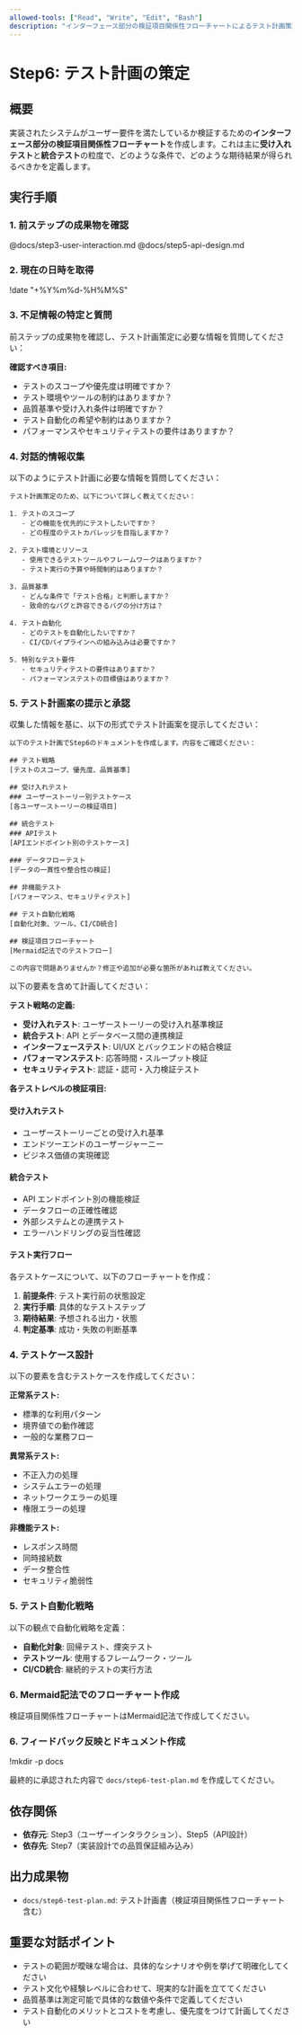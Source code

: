 ```yaml
---
allowed-tools: ["Read", "Write", "Edit", "Bash"]
description: "インターフェース部分の検証項目関係性フローチャートによるテスト計画策定"
---
```


# Step6: テスト計画の策定

## 概要
実装されたシステムがユーザー要件を満たしているか検証するための**インターフェース部分の検証項目関係性フローチャート**を作成します。これは主に**受け入れテスト**と**統合テスト**の粒度で、どのような条件で、どのような期待結果が得られるべきかを定義します。

## 実行手順

### 1. 前ステップの成果物を確認
@docs/step3-user-interaction.md
@docs/step5-api-design.md

### 2. 現在の日時を取得
!date "+%Y%m%d-%H%M%S"

### 3. 不足情報の特定と質問
前ステップの成果物を確認し、テスト計画策定に必要な情報を質問してください：

**確認すべき項目:**
- テストのスコープや優先度は明確ですか？
- テスト環境やツールの制約はありますか？
- 品質基準や受け入れ条件は明確ですか？
- テスト自動化の希望や制約はありますか？
- パフォーマンスやセキュリティテストの要件はありますか？

### 4. 対話的情報収集
以下のようにテスト計画に必要な情報を質問してください：

```
テスト計画策定のため、以下について詳しく教えてください：

1. テストのスコープ
   - どの機能を优先的にテストしたいですか？
   - どの程度のテストカバレッジを目指しますか？

2. テスト環境とリソース
   - 使用できるテストツールやフレームワークはありますか？
   - テスト実行の予算や時間制約はありますか？

3. 品質基準
   - どんな条件で「テスト合格」と判断しますか？
   - 致命的なバグと許容できるバグの分け方は？

4. テスト自動化
   - どのテストを自動化したいですか？
   - CI/CDパイプラインへの組み込みは必要ですか？

5. 特別なテスト要件
   - セキュリティテストの要件はありますか？
   - パフォーマンステストの目標値はありますか？
```

### 5. テスト計画案の提示と承認
収集した情報を基に、以下の形式でテスト計画案を提示してください：

```
以下のテスト計画でStep6のドキュメントを作成します。内容をご確認ください：

## テスト戦略
[テストのスコープ、優先度、品質基準]

## 受け入れテスト
### ユーザーストーリー別テストケース
[各ユーザーストーリーの検証項目]

## 統合テスト
### APIテスト
[APIエンドポイント別のテストケース]

### データフローテスト
[データの一貫性や整合性の検証]

## 非機能テスト
[パフォーマンス、セキュリティテスト]

## テスト自動化戦略
[自動化対象、ツール、CI/CD統合]

## 検証項目フローチャート
[Mermaid記法でのテストフロー]

この内容で問題ありませんか？修正や追加が必要な箇所があれば教えてください。
```

以下の要素を含めて計画してください：

**テスト戦略の定義:**
- **受け入れテスト**: ユーザーストーリーの受け入れ基準検証
- **統合テスト**: API とデータベース間の連携検証
- **インターフェーステスト**: UI/UX とバックエンドの結合検証
- **パフォーマンステスト**: 応答時間・スループット検証
- **セキュリティテスト**: 認証・認可・入力検証テスト

**各テストレベルの検証項目:**

#### 受け入れテスト
- ユーザーストーリーごとの受け入れ基準
- エンドツーエンドのユーザージャーニー
- ビジネス価値の実現確認

#### 統合テスト
- API エンドポイント別の機能検証
- データフローの正確性確認
- 外部システムとの連携テスト
- エラーハンドリングの妥当性確認

#### テスト実行フロー
各テストケースについて、以下のフローチャートを作成：
1. **前提条件**: テスト実行前の状態設定
2. **実行手順**: 具体的なテストステップ
3. **期待結果**: 予想される出力・状態
4. **判定基準**: 成功・失敗の判断基準

### 4. テストケース設計
以下の要素を含むテストケースを作成してください：

**正常系テスト:**
- 標準的な利用パターン
- 境界値での動作確認
- 一般的な業務フロー

**異常系テスト:**
- 不正入力の処理
- システムエラーの処理
- ネットワークエラーの処理
- 権限エラーの処理

**非機能テスト:**
- レスポンス時間
- 同時接続数
- データ整合性
- セキュリティ脆弱性

### 5. テスト自動化戦略
以下の観点で自動化戦略を定義：
- **自動化対象**: 回帰テスト、煙突テスト
- **テストツール**: 使用するフレームワーク・ツール
- **CI/CD統合**: 継続的テストの実行方法

### 6. Mermaid記法でのフローチャート作成
検証項目関係性フローチャートはMermaid記法で作成してください。

### 6. フィードバック反映とドキュメント作成
!mkdir -p docs

最終的に承認された内容で `docs/step6-test-plan.md` を作成してください。

## 依存関係
- **依存元**: Step3（ユーザーインタラクション）、Step5（API設計）
- **依存先**: Step7（実装設計での品質保証組み込み）

## 出力成果物
- `docs/step6-test-plan.md`: テスト計画書（検証項目関係性フローチャート含む）

## 重要な対話ポイント
- テストの範囲が曖昧な場合は、具体的なシナリオや例を挙げて明確化してください
- テスト文化や経験レベルに合わせて、現実的な計画を立ててください
- 品質基準は測定可能で具体的な数値や条件で定義してください
- テスト自動化のメリットとコストを考慮し、優先度をつけて計画してください